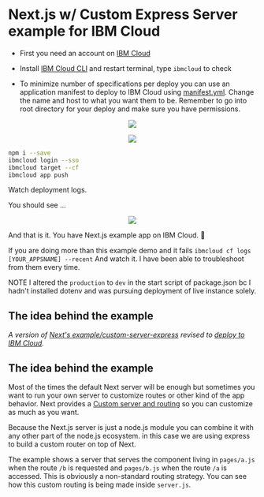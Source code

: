 

# Next.js w/ Custom Express Server example for IBM Cloud

* First you need  an account on [IBM Cloud](https://cloud.ibm.com/)


* Install [IBM Cloud CLI](https://github.com/IBM-Cloud/ibm-cloud-cli-release) and restart terminal, type `ibmcloud` to check

* To minimize number of specifications per deploy you can use an application manifest to deploy to IBM Cloud using [manifest.yml](https://i.imgur.com/OrllgDr.png). Change the name and host to what you want them to be. Remember to go into root directory for your deploy and make sure you have permissions.



<p align="center">
  <img src="https://i.imgur.com/VvgICrj.png">
</p>



<p align="center">
  <img src="https://i.imgur.com/VfokmYM.png">
</p>

``` bash
npm i --save
ibmcloud login --sso
ibmcloud target --cf 
ibmcloud app push
```
Watch deployment logs.

You should see ... 

<p align="center">
  <img src="https://i.imgur.com/LUCWCwO.png">
  
</p>

And that is it. You have Next.js example app on IBM Cloud. 🦑

If you are doing more than this example demo and it fails
  `ibmcloud cf logs [YOUR_APPSNAME] --recent` 
And watch it. I have been able to troubleshoot from them every time.

NOTE
I altered the `production` to `dev` in the start script of package.json bc I hadn't installed dotenv and was pursuing deployment of live instance solely.

## The idea behind the example

*A version of [Next's example/custom-server-express](https://github.com/zeit/next.js/tree/master/examples/custom-server-express) revised to [deploy to IBM Cloud](https://github.com/nimicent/ibmcloud-nextjs-custom-server-express).*

## The idea behind the example

Most of the times the default Next server will be enough but sometimes you want to run your own server to customize routes or other kind of the app behavior. Next provides a [Custom server and routing](https://github.com/zeit/next.js#custom-server-and-routing) so you can customize as much as you want.

Because the Next.js server is just a node.js module you can combine it with any other part of the node.js ecosystem. in this case we are using express to build a custom router on top of Next.

The example shows a server that serves the component living in `pages/a.js` when the route `/b` is requested and `pages/b.js` when the route `/a` is accessed. This is obviously a non-standard routing strategy. You can see how this custom routing is being made inside `server.js`.
